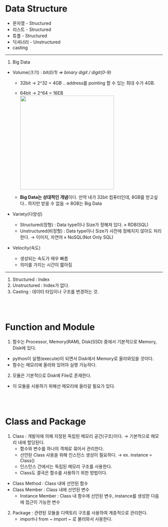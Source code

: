 # Data Structure
* 문자열 - Structured
* 리스트 - Structured
* 튜플 - Structured
* 딕셔너리 - Unstructured
* casting

---

1. Big Data
- Volume(크기) : *bit(0/1) => binary digit / digit(0-9)*
  - 32bit &rarr; 2^32 = 4GB .. address를 pointing 할 수 있는 최대 수가 4GB.
  - 64bit &rarr; 2^64 = 16EB
    <br>
    <img width="300" src="https://cryptosmith.files.wordpress.com/2020/12/memory-sizes-to-yotta.png">
    <br>

  - **Big Data는 상대적인 개념**이다. 만약 내가 32bit 컴퓨터인데, 8GB를 받고싶다.. 하지만 받을 수 없음 &rarr; 8GB는 Big Data

- Variety(다양성)
  - Structured(정형) : Data type이나 Size가 정해져 있다. &raquo; RDB(SQL)
  - Unstructured(비정형) : Data type이나 Size가 사전에 정해지지 않아도 처리한다. &rarr; 이미지, 자연어 &raquo; NoSQL(Not Only SQL)

- Velocity(속도)
  - 생성되는 속도가 매우 빠름
  - 의미를 가지는 시간이 짧아짐

---

1. Structured : Index
2. Unstructured : Index가 없다.
3. Casting : 데이터 타입이나 구조를 변경하는 것.

<br>
<br>

# Function and Module
1. 함수는 Processor, Memory(RAM), Disk(SSD) 중에서 기본적으로 Memory, Disk에 있다.
  - python이 실행(execute)이 되면서 Disk에서 Memory로 올라와있을 것이다.
  - 함수는 메모리에 올라와 있어야 실행 가능하다.

2. 모듈은 기본적으로 Disk에 File로 존재한다.
  - 이 모듈을 사용하기 위해선 메모리에 올라갈 필요가 있다.

<br>
<br>

# Class and Package
1. Class : 개발자에 의해 지정된 독립된 메모리 공간(구조)이다. &rarr; 기본적으로 메모리 내에 할당된다.
   - 함수와 변수를 하나의 객체로 묶어서 관리한다.
   - 선언된 Class 사용을 위해 인스턴스 생성이 필요하다. &rarr; ex. instance = Class() 
   - 인스턴스 간에서는 독립된 메모리 구조를 사용한다.
   - Class도 결국은 함수를 사용하기 위한 방법이다.
- Class Method : Class 내에 선언된 함수
- Class Member : Class 내에 선언된 변수
  - Instance Member : Class 내 함수에 선언된 변수, instance를 생성한 다음에 접근이 가능한 변수

2. Package : 관련된 모듈을 디렉토리 구조를 사용하여 계층적으로 관리한다.
   - import나 from ~ import ~ 로 불러와서 사용한다. 